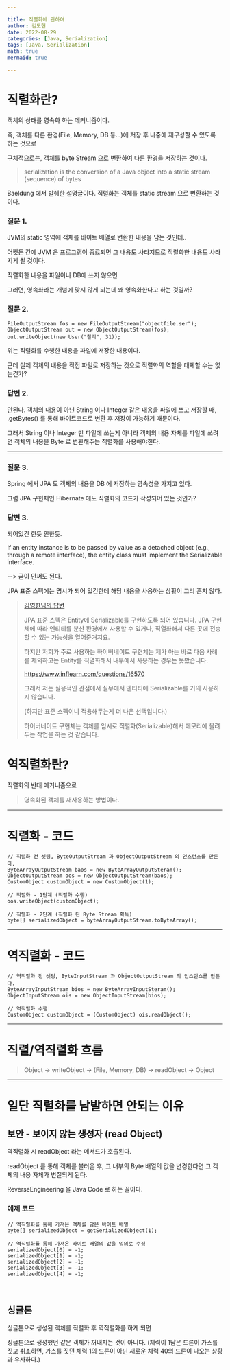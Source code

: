 ```yaml
---

title: 직렬화에 관하여
author: 김도현
date: 2022-08-29
categories: [Java, Serialization]
tags: [Java, Serialization]
math: true
mermaid: true

---
```


# 직렬화란?

객체의 상태를 영속화 하는 메커니즘이다.

즉, 객체를 다른 환경(File, Memory, DB 등...)에 저장 후 나중에 재구성할 수 있도록 하는 것으로

구체적으로는, 객체를 byte Stream 으로 변환하여 다른 환경을 저장하는 것이다.

> serialization is the conversion of a Java object into a static stream (sequence) of bytes

Baeldung 에서 발췌한 설명글이다. 직렬화는 객체를 static stream 으로 변환하는 것이다.

### 질문 1.

JVM의 static 영역에 객체를 바이트 배열로 변환한 내용을 담는 것인데..

어쨋든 간에 JVM 은 프로그램이 종료되면 그 내용도 사라지므로 직렬화한 내용도 사라지게 될 것이다.

직렬화한 내용을 파일이나 DB에 쓰지 않으면

그러면, 영속화라는 개념에 맞지 않게 되는데 왜 영속화한다고 하는 것일까?

### 질문 2.

    FileOutputStream fos = new FileOutputStream("objectfile.ser");
    ObjectOutputStream out = new ObjectOutputStream(fos);
    out.writeObject(new User("찰리", 31));

위는 직렬화를 수행한 내용을 파일에 저장한 내용이다.

근데 실제 객체의 내용을 직접 파일로 저장하는 것으로 직렬화의 역할을 대체할 수는 없는건가?

### 답변 2.

안된다. 객체의 내용이 아닌 String 이나 Integer 같은 내용을 파일에 쓰고 저장할 때, .getBytes() 를 통해 바이트코드로 변환 후 저장이 가능하기 때문이다.

그래서 String 이나 Integer 만 파일에 쓰는게 아니라 객체의 내용 자체를 파일에 쓰려면 객체의 내용을 Byte 로 변환해주는 직렬화를 사용해야한다.

---

### 질문 3.

Spring 에서 JPA 도 객체의 내용을 DB 에 저장하는 영속성을 가지고 있다.

그럼 JPA 구현체인 Hibernate 에도 직렬화의 코드가 작성되어 있는 것인가?

### 답변 3.

되어있긴 한듯 안한듯.

If an entity instance is to be passed by value as a detached object (e.g., through a remote interface), the entity class must implement the Serializable interface.

--> 굳이 안써도 된다.

JPA 표준 스펙에는 명시가 되어 있긴한데 해당 내용을 사용하는 상황이 그리 흔치 않다.

> [김영한님의 답변](https://www.inflearn.com/questions/17117)
>
> JPA 표준 스펙은 Entity에 Serializable를 구현하도록 되어 있습니다. JPA 구현체에 따라 엔티티를 분산 환경에서 사용할 수 있거나, 직열화해서 다른 곳에 전송할 수 있는 가능성을 열어준거지요.
>
> 하지만 저희가 주로 사용하는 하이버네이트 구현체는 제가 아는 바로 다음 사례를 제외하고는 Entity를 직열화해서 내부에서 사용하는 경우는 못봤습니다.
>
> https://www.inflearn.com/questions/16570
>
> 그래서 저는 실용적인 관점에서 실무에서 엔티티에 Serializable를 거의 사용하지 않습니다.
>
> (하지만 표준 스펙이니 적용해두는게 더 나은 선택입니다.)
>
> 하이버네이트 구현체는 객체를 임시로 직렬화(Serializable)해서 메모리에 올려두는 작업을 하는 것 같습니다.

# 역직렬화란?

직렬화의 반대 메커니즘으로

> 영속화된 객체를 재사용하는 방법이다.

---

# 직렬화 - 코드

    // 직렬화 전 셋팅, ByteOutputStream 과 ObjectOutputStream 의 인스턴스를 만든다.
    ByteArrayOutputStream baos = new ByteArrayOutputSteram();
    ObjectOutputStream oos = new ObjectOutputStream(baos);
    CustomObject customObject = new CustomObject(1);

    // 직렬화 - 1단계 (직렬화 수행)
    oos.writeObject(customObject);

    // 직렬화 - 2단계 (직렬화 된 Byte Stream 획득)
    byte[] serializedObject = byteArrayOutputStream.toByteArray();


---

# 역직렬화 - 코드


    // 역직렬화 전 셋팅, ByteInputStream 과 ObjectOutputStream 의 인스턴스를 만든다.
    ByteArrayInputStream bios = new ByteArrayInputSteram();
    ObjectInputStream ois = new ObjectInputStream(bios);

    // 역직렬화 수행
    CustomObject customObject = (CustomObject) ois.readObject();


---

# 직렬/역직렬화 흐름

> Object -> writeObject -> (File, Memory, DB) -> readObject -> Object


---

# 일단 직렬화를 남발하면 안되는 이유

## 보안 - 보이지 않는 생성자 (read Object)

역직렬화 시 readObject 라는 메서드가 호출된다.

readObject 를 통해 객체를 불러온 후, 그 내부의 Byte 배열의 값을 변경한다면 그 객체의 내용 자체가 변질되게 된다.

ReverseEngineering 을 Java Code 로 하는 꼴이다.

### 예제 코드

    // 역직렬화를 통해 가져온 객체를 담은 바이트 배열
    byte[] serializedObject = getSerializedObject(1);

    // 역직렬화를 통해 가져온 바이트 배열의 값을 임의로 수정
    serializedObject[0] = -1;
    serializedObject[1] = -1;
    serializedObject[2] = -1;
    serializedObject[3] = -1;
    serializedObject[4] = -1;

<br>

## 싱글톤

싱글톤으로 생성된 객체를 직렬화 후 역직렬화를 하게 되면

싱글톤으로 생성했던 같은 객체가 꺼내지는 것이 아니다. (체력이 1남은 드론이 가스를 짓고 취소하면, 가스를 짓던 체력 1의 드론이 아닌 새로운 체력 40의 드론이 나오는 상황과 유사하다.)

